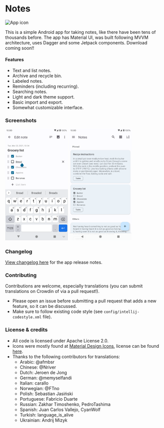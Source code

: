 # Notes

![App icon](app/src/main/res/mipmap-xxhdpi/ic_launcher_round.png)

This is a simple Android app for taking notes, like there have been tens of thousands before.
The app has Material UI, was built following MVVM architecture, uses Dagger and some Jetpack
components. Download coming soon!!

#### Features
- Text and list notes.
- Archive and recycle bin.
- Labeled notes.
- Reminders (including recurring).
- Searching notes.
- Light and dark theme support.
- Basic import and export.
- Somewhat customizable interface.

### Screenshots

<img alt="Screenshot 1"
     src="app/src/main/play/listings/en-US/graphics/phone-screenshots/1.png"
     width="40%"/>  <img alt="Screenshot 2"
     src="app/src/main/play/listings/en-US/graphics/phone-screenshots/2.png"
     width="40%"/>

### Changelog
[View changelog here][changelog] for the app release notes.

### Contributing
Contributions are welcome, especially translations (you can submit translations on Crowdin of via a pull request!).
- Please open an issue before submitting a pull request that adds a new feature, so it can be
    discussed.
- Make sure to follow existing code style (see `config/intellij-codestyle.xml` file).

### License & credits
- All code is licensed under Apache License 2.0.
- Icons were mostly found at [Material Design Icons][mdi-icons], license can be found
[here][mdi-icons-license].
- Thanks to the following contributors for translations:
    - Arabic: @afmbsr
    - Chinese: @Nriver
    - Dutch: Jeroen de Jong
    - German: @memyselfandi
    - Italian: carallo
    - Norwegian: @FTno
    - Polish: Sebastian Jasiński
    - Portuguese: Fabricio Duarte
    - Russian: Zakhar Timoshenko, PedroTashima
    - Spanish: Juan Carlos Vallejo, CyanWolf
    - Turkish: language_is_alive
    - Ukrainian: Andrij Mizyk

[changelog]: CHANGELOG.md
[translating]: TRANSLATING.md
[mdi-icons]: https://materialdesignicons.com
[mdi-icons-license]: https://github.com/Templarian/MaterialDesign#license
